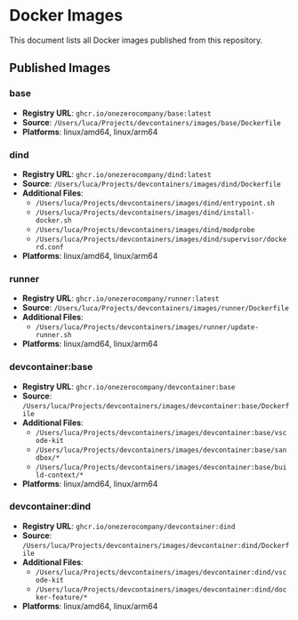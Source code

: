 # Docker Images

This document lists all Docker images published from this repository.

## Published Images

### base
- **Registry URL**: `ghcr.io/onezerocompany/base:latest`
- **Source**: `/Users/luca/Projects/devcontainers/images/base/Dockerfile`
- **Platforms**: linux/amd64, linux/arm64

### dind
- **Registry URL**: `ghcr.io/onezerocompany/dind:latest`
- **Source**: `/Users/luca/Projects/devcontainers/images/dind/Dockerfile`
- **Additional Files**: 
  - `/Users/luca/Projects/devcontainers/images/dind/entrypoint.sh`
  - `/Users/luca/Projects/devcontainers/images/dind/install-docker.sh`
  - `/Users/luca/Projects/devcontainers/images/dind/modprobe`
  - `/Users/luca/Projects/devcontainers/images/dind/supervisor/dockerd.conf`
- **Platforms**: linux/amd64, linux/arm64

### runner
- **Registry URL**: `ghcr.io/onezerocompany/runner:latest`
- **Source**: `/Users/luca/Projects/devcontainers/images/runner/Dockerfile`
- **Additional Files**: 
  - `/Users/luca/Projects/devcontainers/images/runner/update-runner.sh`
- **Platforms**: linux/amd64, linux/arm64

### devcontainer:base
- **Registry URL**: `ghcr.io/onezerocompany/devcontainer:base`
- **Source**: `/Users/luca/Projects/devcontainers/images/devcontainer:base/Dockerfile`
- **Additional Files**: 
  - `/Users/luca/Projects/devcontainers/images/devcontainer:base/vscode-kit`
  - `/Users/luca/Projects/devcontainers/images/devcontainer:base/sandbox/*`
  - `/Users/luca/Projects/devcontainers/images/devcontainer:base/build-context/*`
- **Platforms**: linux/amd64, linux/arm64

### devcontainer:dind
- **Registry URL**: `ghcr.io/onezerocompany/devcontainer:dind`
- **Source**: `/Users/luca/Projects/devcontainers/images/devcontainer:dind/Dockerfile`
- **Additional Files**: 
  - `/Users/luca/Projects/devcontainers/images/devcontainer:dind/vscode-kit`
  - `/Users/luca/Projects/devcontainers/images/devcontainer:dind/docker-feature/*`
- **Platforms**: linux/amd64, linux/arm64